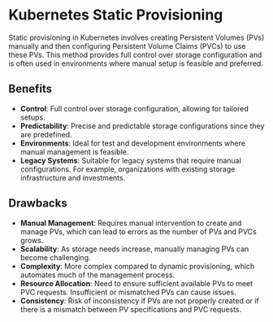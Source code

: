 # Kubernetes Static Provisioning

Static provisioning in Kubernetes involves creating Persistent Volumes (PVs) manually and then configuring Persistent Volume Claims (PVCs) to use these PVs. This method provides full control over storage configuration and is often used in environments where manual setup is feasible and preferred.

## Benefits

- **Control**: Full control over storage configuration, allowing for tailored setups.
- **Predictability**: Precise and predictable storage configurations since they are predefined.
- **Environments**: Ideal for test and development environments where manual management is feasible.
- **Legacy Systems**: Suitable for legacy systems that require manual configurations. For example, organizations with existing storage infrastructure and investments.

## Drawbacks

- **Manual Management**: Requires manual intervention to create and manage PVs, which can lead to errors as the number of PVs and PVCs grows.
- **Scalability**: As storage needs increase, manually managing PVs can become challenging.
- **Complexity**: More complex compared to dynamic provisioning, which automates much of the management process.
- **Resource Allocation**: Need to ensure sufficient available PVs to meet PVC requests. Insufficient or mismatched PVs can cause issues.
- **Consistency**: Risk of inconsistency if PVs are not properly created or if there is a mismatch between PV specifications and PVC requests.

